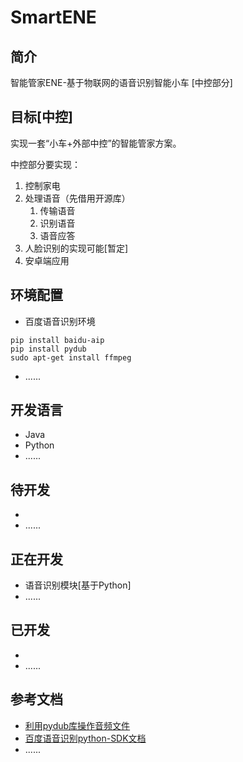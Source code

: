 # SmartENE
## 简介
智能管家ENE-基于物联网的语音识别智能小车 [中控部分]
## 目标[中控]
实现一套“小车+外部中控”的智能管家方案。

中控部分要实现：
1. 控制家电
2. 处理语音（先借用开源库）
 	1. 传输语音
 	2. 识别语音
 	3. 语音应答
3. 人脸识别的实现可能[暂定]
4. 安卓端应用

## 环境配置
+ 百度语音识别环境
```
pip install baidu-aip
pip install pydub
sudo apt-get install ffmpeg
```
+  ......





## 开发语言
+ Java
+ Python
+ ......

## 待开发
+ 
+ ......


## 正在开发
+ 语音识别模块[基于Python]
+ ......

## 已开发
+ 
+ ......

## 参考文档
+ [利用pydub库操作音频文件](http://blog.csdn.net/wr132/article/details/59133085)
+ [百度语音识别python-SDK文档](http://ai.baidu.com/docs#/ASR-Online-Python-SDK/top)
+ ......

